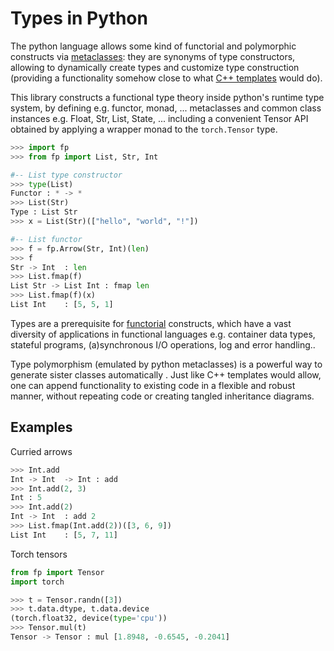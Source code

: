 # Types in Python

The python language allows some kind of functorial and polymorphic constructs via [metaclasses](https://www.python.org/dev/peps/pep-3115/): they are synonyms of type constructors, allowing to dynamically create types and customize type construction (providing a functionality somehow close to what [C++ templates](https://www.cplusplus.com/doc/oldtutorial/templates/) would do).

This library constructs a functional type theory inside python's runtime type system, by defining e.g. functor, monad, ... metaclasses and common class instances e.g. Float, Str, List, State, ... including a convenient 
Tensor API obtained by applying a wrapper monad to the `torch.Tensor` type.

```py
>>> import fp
>>> from fp import List, Str, Int

#-- List type constructor 
>>> type(List)
Functor : * -> *
>>> List(Str)
Type : List Str
>>> x = List(Str)(["hello", "world", "!"])

#-- List functor
>>> f = fp.Arrow(Str, Int)(len)
>>> f
Str -> Int  : len
>>> List.fmap(f)
List Str -> List Int : fmap len
>>> List.fmap(f)(x)
List Int    : [5, 5, 1]
```
Types are a prerequisite for [functorial](https://en.wikipedia.org/wiki/Functor_(functional_programming)) constructs, which have a vast diversity of applications in functional languages e.g. container data types, stateful programs, (a)synchronous I/O operations, log and error handling..

Type polymorphism (emulated by python metaclasses) is a powerful way to generate sister classes automatically . Just like C++ templates would allow, one can append functionality to 
existing code in a flexible and robust manner, without repeating code or creating tangled inheritance diagrams. 

## Examples

Curried arrows
```py
>>> Int.add
Int -> Int  -> Int : add
>>> Int.add(2, 3)
Int : 5
>>> Int.add(2)
Int -> Int  : add 2
>>> List.fmap(Int.add(2))([3, 6, 9])
List Int    : [5, 7, 11]
```
Torch tensors
```py
from fp import Tensor
import torch

>>> t = Tensor.randn([3])
>>> t.data.dtype, t.data.device
(torch.float32, device(type='cpu'))
>>> Tensor.mul(t)
Tensor -> Tensor : mul [1.8948, -0.6545, -0.2041]
```
